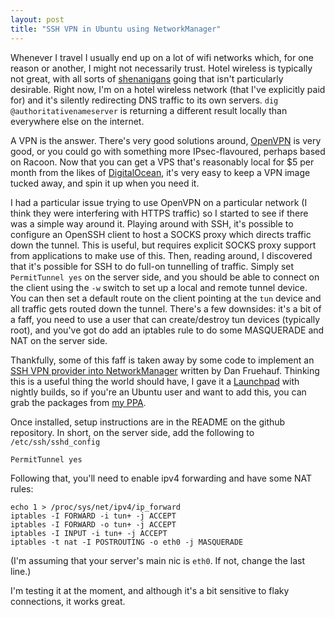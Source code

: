 ```yaml
---
layout: post
title: "SSH VPN in Ubuntu using NetworkManager"
---
```

Whenever I travel I usually end up on a lot of wifi networks which, for one reason or another, I might not necessarily trust. Hotel wireless is typically not great, with all sorts of [shenanigans](http://bits.blogs.nytimes.com/2012/04/06/courtyard-marriott-wifi/) going that isn't particularly desirable. Right now, I'm on a hotel wireless network (that I've explicitly paid for) and it's silently redirecting DNS traffic to its own servers. `dig @authoritativenameserver` is returning a  different result locally than everywhere else on the internet.

A VPN is the answer. There's very good solutions around, [OpenVPN](http://openvpn.net/) is very good, or you could go with something more IPsec-flavoured, perhaps based on Racoon. Now that you can get a VPS that's reasonably local for $5 per month from the likes of [DigitalOcean](https://www.digitalocean.com/), it's very easy to keep a VPN image tucked away, and spin it up when you need it. 

I had a particular issue trying to use OpenVPN on a particular network (I think they were interfering with HTTPS traffic) so I started to see if there was a simple way around it. Playing around with SSH, it's possible to configure an OpenSSH client to host a SOCKS proxy which directs traffic down the tunnel. This is useful, but requires explicit SOCKS proxy support from applications to make use of this. Then, reading around, I discovered that it's possible for SSH to do full-on tunnelling of traffic. Simply set `PermitTunnel yes` on the server side, and you should be able to connect on the client using the `-w` switch to set up a local and remote tunnel device. You can then set a default route on the client pointing at the `tun` device and all traffic gets routed down the tunnel. There's a few downsides: it's a bit of a faff, you need to use a user that can create/destroy tun devices (typically root), and you've got do add an iptables rule to do some MASQUERADE and NAT on the server side. 

Thankfully, some of this faff is taken away by some code to implement an [SSH VPN provider into NetworkManager](https://github.com/danfruehauf/NetworkManager-ssh) written by Dan Fruehauf. Thinking this is a useful thing the world should have, I gave it a [Launchpad](https://launchpad.net/networkmanager-ssh) with nightly builds, so if you're an Ubuntu user and want to add this, you can grab the packages from [my PPA](https://launchpad.net/~growse/+archive/ppa).

Once installed, setup instructions are in the README on the github repository. In short, on the server side, add the following to `/etc/ssh/sshd_config`

    PermitTunnel yes

Following that, you'll need to enable ipv4 forwarding and have some NAT rules:

    echo 1 > /proc/sys/net/ipv4/ip_forward
    iptables -I FORWARD -i tun+ -j ACCEPT
    iptables -I FORWARD -o tun+ -j ACCEPT
    iptables -I INPUT -i tun+ -j ACCEPT
    iptables -t nat -I POSTROUTING -o eth0 -j MASQUERADE

(I'm assuming that your server's main nic is `eth0`. If not, change the last line.)

I'm testing it at the moment, and although it's a bit sensitive to flaky connections, it works great.